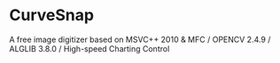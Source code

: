 CurveSnap
=========

A free image digitizer based on MSVC++ 2010 & MFC / OPENCV 2.4.9 / ALGLIB 3.8.0 / High-speed Charting Control
